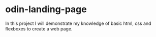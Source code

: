 # odin-landing-page

In this project I will demonstrate my knowledge of basic html, css and flexboxes to create a web page.
